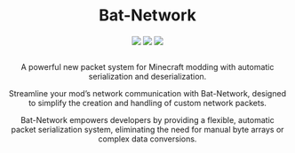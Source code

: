 <div align="center">

# Bat-Network

<div align="center" >
  <img align="center" src="https://img.shields.io/badge/version-1.0.0-blue">
  <img align="center" src="https://img.shields.io/badge/maintainer-Zeldown-orange">
  <img align="center" src="https://img.shields.io/maintenance/yes/9999">
</div>

<br>

A powerful new packet system for Minecraft modding with automatic serialization and deserialization.

Streamline your mod’s network communication with Bat-Network, designed to simplify the creation and handling of custom network packets.

Bat-Network empowers developers by providing a flexible, automatic packet serialization system, eliminating the need for manual byte arrays or complex data conversions.
